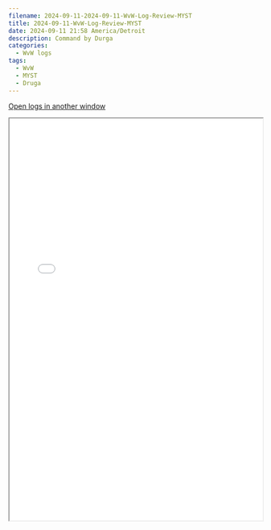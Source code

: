 ```yaml
---
filename: 2024-09-11-2024-09-11-WvW-Log-Review-MYST
title: 2024-09-11-WvW-Log-Review-MYST
date: 2024-09-11 21:58 America/Detroit
description: Command by Durga
categories:
  - WvW logs
tags:
  - WvW
  - MYST
  - Druga
---
```

 <a href="/assets/wvwlogs/reports20240911_MYST.html#202409112154-WvW-Log-Review" target="_blank">Open logs in another window</a>

<iframe src="/assets/wvwlogs/reports20240911_MYST.html#202409112154-WvW-Log-Review" width="100%" height="800" style="display:block; margin: 0 auto;"> </iframe>